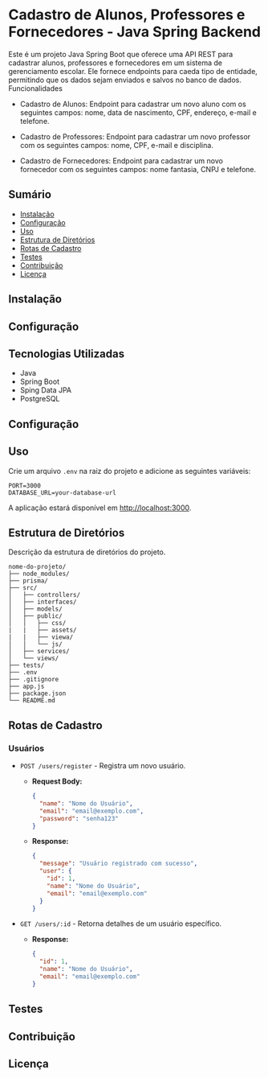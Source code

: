 # Cadastro de Alunos, Professores e Fornecedores - Java Spring Backend

Este é um projeto Java Spring Boot que oferece uma API REST para cadastrar alunos, professores e fornecedores em um sistema de gerenciamento escolar. Ele fornece endpoints para caeda tipo de entidade, permitindo que os dados sejam enviados e salvos no banco de dados. Funcionalidades

* Cadastro de Alunos: Endpoint para cadastrar um novo aluno com os seguintes campos: nome, data de nascimento, CPF, endereço, e-mail e telefone.

* Cadastro de Professores: Endpoint para cadastrar um novo professor com os seguintes campos: nome, CPF, e-mail e disciplina.

* Cadastro de Fornecedores: Endpoint para cadastrar um novo fornecedor com os seguintes campos: nome fantasia, CNPJ e telefone.

## Sumário
- [Instalação](#instalação)
- [Configuração](#configuração)
- [Uso](#uso)
- [Estrutura de Diretórios](#estrutura-de-diretórios)
- [Rotas de Cadastro](#rotas-de-cadastro)
- [Testes](#testes)
- [Contribuição](#contribuição)
- [Licença](#licença)

## Instalação


## Configuração

## Tecnologias Utilizadas

- Java
- Spring Boot
- Sping Data JPA
- PostgreSQL

## Configuração

## Uso

Crie um arquivo `.env` na raiz do projeto e adicione as seguintes variáveis:
```
PORT=3000
DATABASE_URL=your-database-url
```
A aplicação estará disponível em [http://localhost:3000](http://localhost:3000).

## Estrutura de Diretórios
Descrição da estrutura de diretórios do projeto.

```
nome-do-projeto/
├── node_modules/
├── prisma/
├── src/
│   ├── controllers/
│   ├── interfaces/
│   ├── models/
│   ├── public/
│   │   ├── css/
|   |   ├── assets/
|   |   ├── viewa/
│   │   └── js/
│   ├── services/
│   └── views/
├── tests/
├── .env
├── .gitignore
├── app.js
├── package.json
└── README.md
```

## Rotas de Cadastro

### Usuários
- `POST /users/register` - Registra um novo usuário.
  - **Request Body:**
    ```json
    {
      "name": "Nome do Usuário",
      "email": "email@exemplo.com",
      "password": "senha123"
    }
    ```
  - **Response:**
    ```json
    {
      "message": "Usuário registrado com sucesso",
      "user": {
        "id": 1,
        "name": "Nome do Usuário",
        "email": "email@exemplo.com"
      }
    }
    ```

- `GET /users/:id` - Retorna detalhes de um usuário específico.
  - **Response:**
    ```json
    {
      "id": 1,
      "name": "Nome do Usuário",
      "email": "email@exemplo.com"
    }
    ```

## Testes

## Contribuição

## Licença
